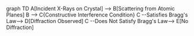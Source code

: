 graph TD
  A[Incident X-Rays on Crystal] --> B[Scattering from Atomic Planes]
  B --> C{Constructive Interference Condition}
  C --Satisfies Bragg's Law--> D[Diffraction Observed]
  C --Does Not Satisfy Bragg's Law--> E[No Diffraction]
